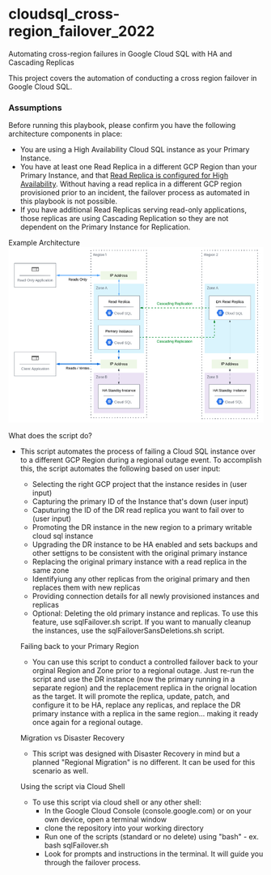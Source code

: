 # cloudsql_cross-region_failover_2022
Automating cross-region failures in Google Cloud SQL with HA and Cascading Replicas

This project covers the automation of conducting a cross region failover in Google Cloud SQL. 

<h3>Assumptions</h3>

Before running this playbook, please confirm you have the following architecture components in place:
- You are using a High Availability Cloud SQL instance as your Primary Instance.
- You have at least one Read Replica in a different GCP Region than your Primary Instance, and that <a href="https://cloud.google.com/sql/docs/mysql/high-availability#read_replicas">Read Replica is configured for High Availability</a>. Without having a read replica in a different GCP region provisioned prior to an incident, the failover process as automated in this playbook is not possible.
- If you have additional Read Replicas serving read-only applications, those replicas are using Cascading Replication so they are not dependent on the Primary Instance for Replication.

Example Architecture
<img alt="PNG" src="https://github.com/wapfel20/cloudsql_cross-region_failover_2022/blob/main/ExampleArchitecture.png" />

What does the script do?
- This script automates the process of failing a Cloud SQL instance over to a different GCP Region during a regional outage event. To accomplish this, the script automates the following based on user input:
  - Selecting the right GCP project that the instance resides in (user input)
  - Capturing the primary ID of the Instance that's down (user input)
  - Caputuring the ID of the DR read replica you want to fail over to (user input)
  - Promoting the DR instance in the new region to a primary writable cloud sql instance
  - Upgrading the DR instance to be HA enabled and sets backups and other settigns to be consistent with the original primary instance
  - Replacing the original primary instance with a read replica in the same zone
  - Identifyiung any other replicas from the original primary and then replaces them with new replicas
  - Providing connection details for all newly provisioned instances and replicas
  - Optional: Deleting the old primary instance and replicas. To use this feature, use sqlFailover.sh script. If you want to manually cleanup the instances, use the sqlFailoverSansDeletions.sh script.
  
  Failing back to your Primary Region
  - You can use this script to conduct a controlled failover back to your orginal Region and Zone prior to a regional outage. Just re-run the script and use the DR instance (now the primary running in a separate region) and the replacement replica in the orignal location as the target. It will promote the replica, update, patch, and configure it to be HA, replace any replicas, and replace the DR primary instance with a replica in the same region... making it ready once again for a regional outage.
  
  Migration vs Disaster Recovery
  - This script was designed with Disaster Recovery in mind but a planned "Regional Migration" is no different. It can be used for this scenario as well.
  
  Using the script via Cloud Shell
  - To use this script via cloud shell or any other shell:
    - In the Google Cloud Console (console.google.com) or on your own device, open a terminal window
    - clone the repository into your working directory
    - Run one of the scripts (standard or no delete) using "bash" - ex. bash sqlFailover.sh
    - Look for prompts and instructions in the terminal. It will guide you through the failover process.
